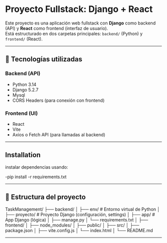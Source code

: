 # Proyecto Fullstack: Django + React

Este proyecto es una aplicación web fullstack con **Django** como backend (API) y **React** como frontend (interfaz de usuario).  
Está estructurado en dos carpetas principales: `backend/` (Python) y `frontend/` (React).

---

## 🚀 Tecnologías utilizadas

### Backend (API)

- Python 3.14
- Django 5.2.7
- Mysql
- CORS Headers (para conexión con frontend)

### Frontend (UI)

- React
- Vite
- Axios o Fetch API (para llamadas al backend)

---

## Installation

instalar dependencias usando:

-pip install -r requirements.txt

---

## 📁 Estructura del proyecto

TaskManagement/
├── backend/
│ ├── env/ # Entorno virtual de Python
│ ├── proyecto/ # Proyecto Django (configuración, settings)
│ ├── app/ # App Django (lógica)
│ ├── manage.py
│ └── requirements.txt
│
├── frontend/
│ ├── node_modules/
│ ├── public/
│ ├── src/
│ ├── package.json
│ ├── vite.config.js
│ └── index.html
│
└── README.md

---

